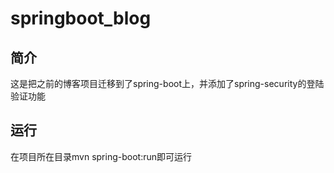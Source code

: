 # springboot_blog
## 简介
这是把之前的博客项目迁移到了spring-boot上，并添加了spring-security的登陆验证功能
## 运行
在项目所在目录mvn spring-boot:run即可运行
